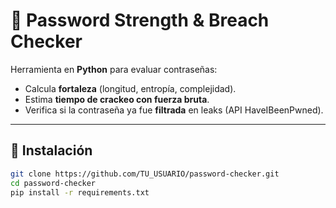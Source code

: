 # 🔐 Password Strength & Breach Checker

Herramienta en **Python** para evaluar contraseñas:  
- Calcula **fortaleza** (longitud, entropía, complejidad).  
- Estima **tiempo de crackeo con fuerza bruta**.  
- Verifica si la contraseña ya fue **filtrada** en leaks (API HaveIBeenPwned).  

---

## 🚀 Instalación
```bash
git clone https://github.com/TU_USUARIO/password-checker.git
cd password-checker
pip install -r requirements.txt

